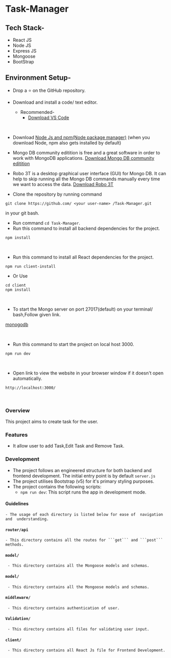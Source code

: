 # Task-Manager

## Tech Stack-

- React JS
- Node JS
- Express JS
- Mongoose
- BootStrap

## Environment Setup-

- Drop a :star: on the GitHub repository.
  <br/>

- Download and install a code/ text editor.
  - Recommended-
    - [Download VS Code](https://code.visualstudio.com/download)

<br/>

- Download [Node Js and npm(Node package manager)](https://nodejs.org/en/) (when you download Node, npm also gets installed by default)
  <br/>

- Mongo DB community editition is free and a great software in order to work with MongoDB applications. [Download Mongo DB community editition](https://docs.mongodb.com/manual/administration/install-community/)
  <br/>

- Robo 3T is a desktop graphical user interface (GUI) for Mongo DB. It can help to skip running all the Mongo DB commands manually every time we want to access the data. [Download Robo 3T](https://robomongo.org/download)
  <br/>

* Clone the repository by running command

```
git clone https://github.com/ <your user-name> /Task-Manager.git
```

in your git bash.
<br/>

- Run command `cd Task-Manager`.
  <br/>
- Run this command to install all backend dependencies for the project.

```
npm install
```

<br/>

- Run this command to install all React dependencies for the project.

```
npm run client-install
```

- Or Use

```
cd client
npm install
```

<br/>

- To start the Mongo server on port 27017(default) on your terminal/ bash,Follow given link.

[monogodb](https://medium.com/stackfame/run-mongodb-as-a-service-in-windows-b0acd3a4b712)

<br/>

- Run this command to start the project on local host 3000.

```
npm run dev
```

<br/>

- Open link to view the website in your browser window if it doesn't open automatically.

```
http://localhost:3000/
```

<br/>

### Overview

This project aims to create task for the user.

### Features

- It allow user to add Task,Edit Task and Remove Task.

### Development

- The project follows an engineered structure for both backend and frontend development. The initial entry point is by default `server.js`
- The project utilises Bootstrap (v5) for it's primary styling purposes.
- The project contains the following scripts:
  - `npm run dev`: This script runs the app in development mode.

#### Guidelines

    - The usage of each directory is listed below for ease of  navigation and  understanding.

#### `router/api`

    - This directory contains all the routes for ```get``` and ```post``` methods.

#### `model/`

     - This directory contains all the Mongoose models and schemas.

#### `model/`

     - This directory contains all the Mongoose models and schemas.

#### `middleware/`

     - This directory contains authentication of user.

#### `Validation/`

     - This directory contains all files for validating user input.

#### `client/`

     - This directory contains all React Js file for Frontend Development.
